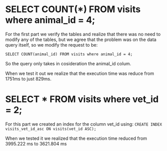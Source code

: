 # SELECT COUNT(*) FROM visits where animal_id = 4;

For the first part we verify the tables and realize that there was no need to modify any of the tables, but we agree that the problem was on the data query itself, so we modify the request to be: 
```
SELECT COUNT(animal_id) FROM visits where animal_id = 4;
```
So the query only takes in cosideration the animal_id colum. 

When we test it out we realize that the execution time was reduce from 1751ms to just 829ms.


# SELECT * FROM visits where vet_id = 2;

For this part we created an index for the column vet_id using:
   ```CREATE INDEX visits_vet_id_asc ON visits(vet_id ASC);```

When we tested it we realized that the execution time reduced from 3995.222 ms to 3621.804 ms